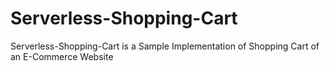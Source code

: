 # Serverless-Shopping-Cart
Serverless-Shopping-Cart is a Sample Implementation of Shopping Cart of an E-Commerce Website
